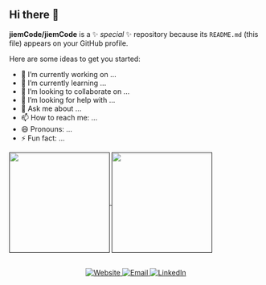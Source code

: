 ## Hi there 👋

**jiemCode/jiemCode** is a ✨ _special_ ✨ repository because its `README.md` (this file) appears on your GitHub profile.

Here are some ideas to get you started:

- 🔭 I’m currently working on ...
- 🌱 I’m currently learning ...
- 👯 I’m looking to collaborate on ...
- 🤔 I’m looking for help with ...
- 💬 Ask me about ...
- 📫 How to reach me: ...
- 😄 Pronouns: ...
- ⚡ Fun fact: ...

<a href="">
  <img height=200 align="center" src="https://github-readme-stats.vercel.app/api?username=jiemcode&show_icons=true&theme=transparent" />
</a>
<a href="">
  <img height=200 align="center" src="https://github-readme-stats.vercel.app/api/top-langs/?username=jiemCode&show_icons=true&theme=transparent&layout=donut" />
</a>

<br>
<br>

<p align="center">
  <a href="https://jiemcode.github.io/">
    <img src="https://img.shields.io/badge/Website-Visit-blue?style=flat-square&logo=google-chrome" alt="Website">
  </a>
  <a href="mailto:dmax6176@gmail.com">
    <img src="https://img.shields.io/badge/Email-Contact-blue?style=flat-square&logo=gmail" alt="Email">
  </a>
  <a href="https://www.linkedin.com/in/maguette-diop-845a25235/">
    <img src="https://img.shields.io/badge/LinkedIn-Profile-blue?style=flat-square&logo=linkedin" alt="LinkedIn">
  </a>
</p>


